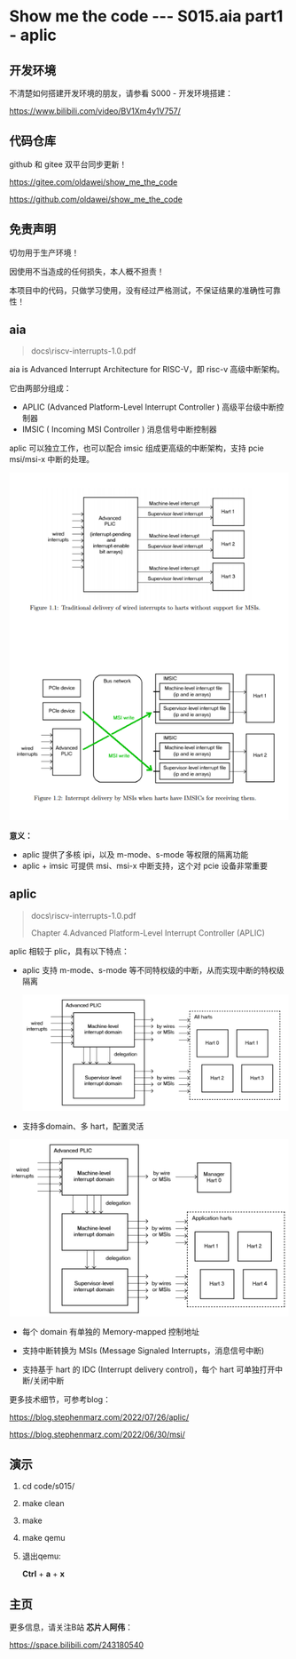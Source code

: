 # Show me the code --- S015.aia part1 - aplic

## 开发环境

不清楚如何搭建开发环境的朋友，请参看 S000 - 开发环境搭建：

https://www.bilibili.com/video/BV1Xm4y1V757/



## 代码仓库

github 和 gitee 双平台同步更新！

https://gitee.com/oldawei/show_me_the_code

https://github.com/oldawei/show_me_the_code



## 免责声明

切勿用于生产环境！

因使用不当造成的任何损失，本人概不担责！

本项目中的代码，只做学习使用，没有经过严格测试，不保证结果的准确性可靠性！



## aia

> docs\riscv-interrupts-1.0.pdf

aia is Advanced Interrupt Architecture for RISC-V，即 risc-v 高级中断架构。

它由两部分组成：

- APLIC (Advanced Platform-Level Interrupt Controller ) 高级平台级中断控制器
- IMSIC ( Incoming MSI Controller ) 消息信号中断控制器



aplic 可以独立工作，也可以配合 imsic 组成更高级的中断架构，支持 pcie msi/msi-x 中断的处理。

![11](docs\11.png)

**意义：**

- aplic 提供了多核 ipi，以及 m-mode、s-mode 等权限的隔离功能
- aplic + imsic 可提供 msi、msi-x 中断支持，这个对 pcie 设备非常重要

## aplic

> docs\riscv-interrupts-1.0.pdf
>
> Chapter 4.Advanced Platform-Level Interrupt Controller (APLIC)

aplic 相较于 plic，具有以下特点：

- aplic 支持 m-mode、s-mode 等不同特权级的中断，从而实现中断的特权级隔离

  ![22](docs\22.png)

-  支持多domain、多 hart，配置灵活

  ![22](docs\33.png)

- 每个 domain 有单独的 Memory-mapped 控制地址

- 支持中断转换为 MSIs (Message Signaled Interrupts，消息信号中断)

- 支持基于 hart 的 IDC (Interrupt delivery control)，每个 hart 可单独打开中断/关闭中断



更多技术细节，可参考blog：

https://blog.stephenmarz.com/2022/07/26/aplic/

https://blog.stephenmarz.com/2022/06/30/msi/



## 演示

1. cd code/s015/

2. make clean

3. make

4. make qemu

5. 退出qemu: 

   **Ctrl** + **a** + **x**



## 主页

更多信息，请关注B站 **芯片人阿伟**：

https://space.bilibili.com/243180540



